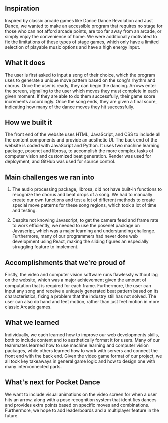 ## Inspiration
Inspired by classic arcade games like Dance Dance Revolution and Just Dance, we wanted to make an accessible program that requires no stage for those who can not afford arcade points, are too far away from an arcade, or simply enjoy the convenience of home. We were additionally motivated to fix the limitations of these types of stage games, which only have a limited selection of playable music options and have a high energy input. 

## What it does
The user is first asked to input a song of their choice, which the program uses to generate a unique move pattern based on the song's rhythm and chorus. Once the user is ready, they can begin the dancing. Arrows enter the screen, signaling to the user which moves they must complete in each given moment. If they are able to do them successfully, their game score increments accordingly. Once the song ends, they are given a final score, indicating how many of the dance moves they hit successfully.

## How we built it
The front end of the website uses HTML, JavaScript, and CSS to include all the content components and provide an aesthetic UI. The back end of the website is coded with JavaScript and Python. It uses two machine learning package, posenet and librosa, to accomplish the more complex tasks of computer vision and customized beat generation. Render was used for deployment, and GitHub was used for source control.

## Main challenges we ran into
1. The audio processing package, librosa, did not have built-in functions to recognize the chorus and beat drops of a song. We had to manually create our own functions and test a lot of different methods to create special move patterns for these song regions, which took a lot of time and testing. 

2. Despite not knowing Javascript, to get the camera feed and frame rate to work efficiently, we needed to use the posenet package on Javascript, which was a major learning and understanding challenge. Furthermore, many of our programmers had never done web development using React, making the sliding figures an especially struggling feature to implement.

## Accomplishments that we're proud of
Firstly, the video and computer vision software runs flawlessly without lag on the website, which was a major achievement given the amount of computation that is required for each frame. Furthermore, the user can input any song and receive a uniquely generated beat pattern based on its characteristics, fixing a problem that the industry still has not solved. The user can also do hand and feet motion, rather than just feet motion in more classic Arcade games.

## What we learned
Individually, we each learned how to improve our web developments skills, both to include content and to aesthetically format it for users. Many of our teammates learned how to use machine learning and computer vision packages, while others learned how to work with servers and connect the front end with the back end. Given the video game format of our project, we all took key takeaways in general game logic and how to design one with many interconnected parts.

## What's next for Pocket Dance
We want to include visual animations on the video screen for when a user hits an arrow, along with a pose recognition system that identifies dances and provides extra points based on specific moves and combinations. Furthermore, we hope to add leaderboards and a multiplayer feature in the future.
